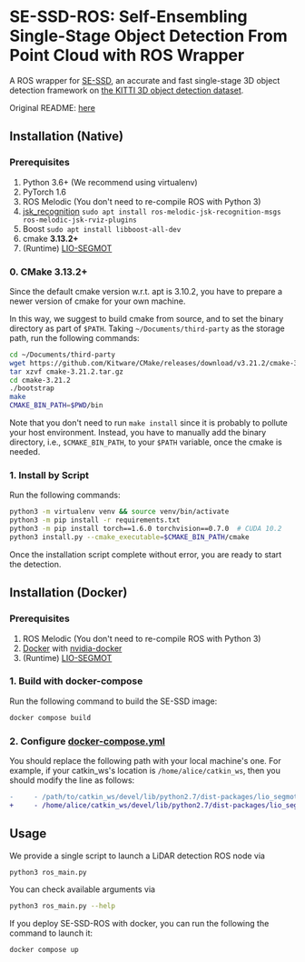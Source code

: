 # SE-SSD-ROS: Self-Ensembling Single-Stage Object Detection From Point Cloud with ROS Wrapper

A ROS wrapper for [SE-SSD](https://github.com/Vegeta2020/SE-SSD), an accurate and fast single-stage 3D object detection framework on [the KITTI 3D object detection dataset](http://www.cvlibs.net/datasets/kitti/eval_object.php?obj_benchmark=3d).

Original README: [here](./SE-SSD.md)

## Installation (Native)

### Prerequisites

1. Python 3.6+ (We recommend using virtualenv)
2. PyTorch 1.6
3. ROS Melodic (You don't need to re-compile ROS with Python 3)
4. [jsk_recognition](https://github.com/jsk-ros-pkg/jsk_recognition) `sudo apt install ros-melodic-jsk-recognition-msgs ros-melodic-jsk-rviz-plugins`
5. Boost `sudo apt install libboost-all-dev`
6. cmake **3.13.2+**
7. (Runtime) [LIO-SEGMOT](https://github.com/StephLin/LIO-SEGMOT)

### 0. CMake 3.13.2+

Since the default cmake version w.r.t. apt is 3.10.2, you have to prepare a newer version of cmake for your own machine.

In this way, we suggest to build cmake from source, and to set the binary directory as part of `$PATH`.
Taking `~/Documents/third-party` as the storage path, run the following commands:

```bash
cd ~/Documents/third-party
wget https://github.com/Kitware/CMake/releases/download/v3.21.2/cmake-3.21.2.tar.gz
tar xzvf cmake-3.21.2.tar.gz
cd cmake-3.21.2
./bootstrap
make
CMAKE_BIN_PATH=$PWD/bin
```

Note that you don't need to run `make install` since it is probably to pollute your host environment.
Instead, you have to manually add the binary directory, i.e., `$CMAKE_BIN_PATH`, to your `$PATH` variable, once the cmake is needed.

### 1. Install by Script

Run the following commands:

```bash
python3 -m virtualenv venv && source venv/bin/activate
python3 -m pip install -r requirements.txt
python3 -m pip install torch==1.6.0 torchvision==0.7.0  # CUDA 10.2
python3 install.py --cmake_executable=$CMAKE_BIN_PATH/cmake
```

Once the installation script complete without error, you are ready to start the detection.

## Installation (Docker)

### Prerequisites

1. ROS Melodic (You don't need to re-compile ROS with Python 3)
2. [Docker](https://www.docker.com/) with [nvidia-docker](https://github.com/NVIDIA/nvidia-docker)
3. (Runtime) [LIO-SEGMOT](https://github.com/StephLin/LIO-SEGMOT)

### 1. Build with docker-compose

Run the following command to build the SE-SSD image:

```bash
docker compose build
```

### 2. Configure [docker-compose.yml](./docker-compose.yml)

You should replace the following path with your local machine's one. For example, if your catkin_ws's location is `/home/alice/catkin_ws`, then you should modify the line as follows:

```diff
-     - /path/to/catkin_ws/devel/lib/python2.7/dist-packages/lio_segmot:/opt/ros/melodic/lib/python2.7/dist-packages/lio_segmot
+     - /home/alice/catkin_ws/devel/lib/python2.7/dist-packages/lio_segmot:/opt/ros/melodic/lib/python2.7/dist-packages/lio_segmot
```

## Usage

We provide a single script to launch a LiDAR detection ROS node via

```bash
python3 ros_main.py
```

You can check available arguments via

```bash
python3 ros_main.py --help
```

If you deploy SE-SSD-ROS with docker, you can run the following the command to launch it:

```bash
docker compose up
```

